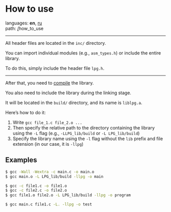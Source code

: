 # How to use

languages: **en**, [ru](/doc/ru/how_to_use.md)\
path: [/](/README.md)how_to_use

---

All header files are located in the `inc/` directory.

You can import individual modules (e.g., `asm_types.h`)
or include the entire library.

To do this, simply include the header file `lpg.h`.

---

After that, you need to [compile](/doc/compilation.md) the library.

You also need to include the library during the linking stage.

It will be located in the `build/` directory, and its name is `liblpg.a`.

Here’s how to do it:

1. Write `gcc file_1.c file_2.o ...`
2. Then specify the relative path to the directory containing the library using the `-L` flag
(e.g., `-LLPG_lib/build` or `-L LPG_lib/build`)
1. Specify the library name using the `-l` flag without the `lib` prefix and file extension
(in our case, it is `-llpg`)

## Examples

```bash
$ gcc -Wall -Wextra -c main.c -o main.o
$ gcc main.o -L LPG_lib/build -llpg -o main 
```

```bash
$ gcc -c file1.c -o file1.o
$ gcc -c file2.c -o file2.o
$ gcc file1.o file2.o -L LPG_lib/build -llpg -o program
```

```bash
$ gcc main.c file1.c -L. -llpg -o test
```